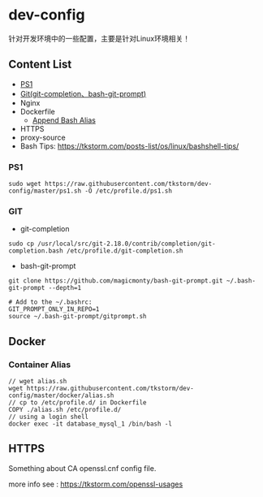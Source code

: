 # dev-config
针对开发环境中的一些配置，主要是针对Linux环境相关！

## Content List
- [PS1](#ps1)
- [Git(git-completion、bash-git-prompt)](#git)
- Nginx
- Dockerfile
    - [Append Bash Alias](https://github.com/tkstorm/ldenv/tree/master/docker) 
- HTTPS
- proxy-source
- Bash Tips: https://tkstorm.com/posts-list/os/linux/bashshell-tips/

### PS1
```
sudo wget https://raw.githubusercontent.com/tkstorm/dev-config/master/ps1.sh -O /etc/profile.d/ps1.sh
```

### GIT 
- git-completion

```
sudo cp /usr/local/src/git-2.18.0/contrib/completion/git-completion.bash /etc/profile.d/git-completion.sh
```

- bash-git-prompt
```
git clone https://github.com/magicmonty/bash-git-prompt.git ~/.bash-git-prompt --depth=1

# Add to the ~/.bashrc:
GIT_PROMPT_ONLY_IN_REPO=1
source ~/.bash-git-prompt/gitprompt.sh
```

## Docker

### Container Alias
```
// wget alias.sh
wget https://raw.githubusercontent.com/tkstorm/dev-config/master/docker/alias.sh
// cp to /etc/profile.d/ in Dockerfile
COPY ./alias.sh /etc/profile.d/
// using a login shell
docker exec -it database_mysql_1 /bin/bash -l
```

## HTTPS
Something about CA openssl.cnf config file.

more info see : https://tkstorm.com/openssl-usages
